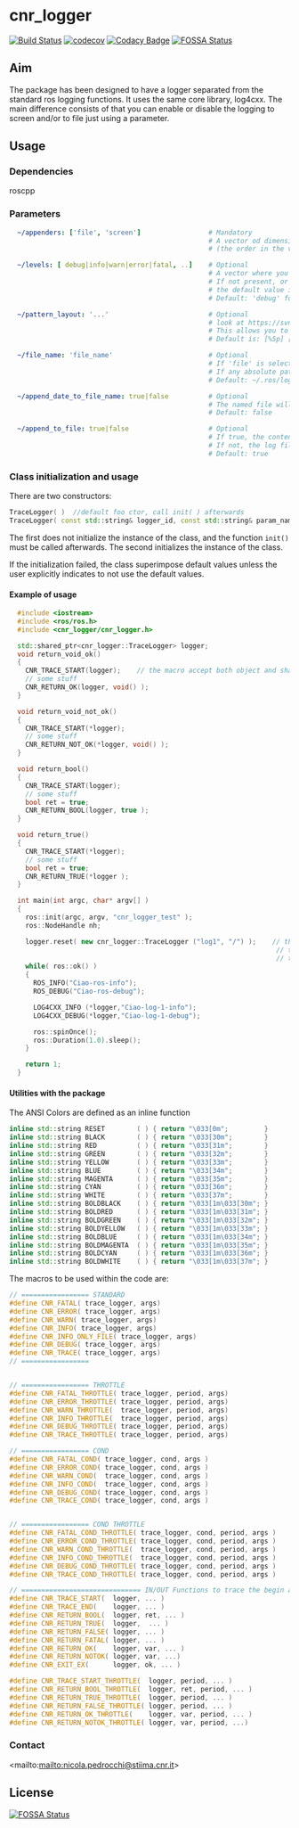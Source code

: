 # cnr_logger #

[![Build Status][t]][1]
[![codecov][c]][2] 
[![Codacy Badge][y]][3]
[![FOSSA Status][f]][4]

## Aim ##

The package has been designed to have a logger separated from the standard ros logging functions. It uses the same core library, log4cxx. The main difference consists of that you can enable or disable the logging to screen and/or to file just using a parameter.

## Usage ##

### Dependencies ###

roscpp

### Parameters ###

```yaml
  ~/appenders: ['file', 'screen']                 # Mandatory
                                                  # A vector od dimension 1 or 2, where you can select if the output will be streamed to file, to screen or to both
                                                  # (the order in the vector is not important)

  ~/levels: [ debug|info|warn|error|fatal, ..]    # Optional
                                                  # A vector where you can select the verbosity level for each appender.
                                                  # If not present, or if the size of the vector is different from the dimension of the appenders,
                                                  # the default value is superimposed.
                                                  # Default: 'debug' for all the appenders

  ~/pattern_layout: '...'                         # Optional
                                                  # look at https://svn.apache.org/repos/asf/logging/site/trunk/docs/log4cxx/apidocs/classlog4cxx_1_1_pattern_layout.html"
                                                  # This allows you to define the log pattern.
                                                  # Default is: [%5p] [%d{HH:mm:ss,SSS}][%r][%M:%L]: %m%n

  ~/file_name: 'file_name'                        # Optional
                                                  # If 'file' is selected, this is the path of the log file.
                                                  # If any absolute path is indicated it saves under the default location.
                                                  # Default: ~/.ros/log/[logger_id].log

  ~/append_date_to_file_name: true|false          # Optional
                                                  # The named file will be appended with the YYMMDD-HH:MM::SS of creation
                                                  # Default: false

  ~/append_to_file: true|false                    # Optional
                                                  # If true, the content is appended to file. The new content starts with a clear header (with data and start time).
                                                  # If not, the log file is overwritten.
                                                  # Default: true
```

### Class initialization and usage ###

There are two constructors:

```cpp
TraceLogger( )  //default foo ctor, call init( ) afterwards
TraceLogger( const std::string& logger_id, const std::string& param_namespace, const bool star_header )
```

The first does not initialize the instance of the class, and the function `init()` must be called afterwards.
The second initializes the instance of the class.

If the initialization failed, the class superimpose default values unless the user explicitly indicates to not use the default values.

#### Example of usage ####

```cpp
  #include <iostream>
  #include <ros/ros.h>
  #include <cnr_logger/cnr_logger.h>

  std::shared_ptr<cnr_logger::TraceLogger> logger;
  void return_void_ok()
  {
    CNR_TRACE_START(logger);    // the macro accept both object and shared_ptr<TraceLogger>
    // some stuff
    CNR_RETURN_OK(logger, void() );
  }

  void return_void_not_ok()
  {
    CNR_TRACE_START(*logger);
    // some stuff
    CNR_RETURN_NOT_OK(*logger, void() );
  }

  void return_bool()
  {
    CNR_TRACE_START(logger);
    // some stuff
    bool ret = true;
    CNR_RETURN_BOOL(logger, true );
  }

  void return_true()
  {
    CNR_TRACE_START(*logger);
    // some stuff
    bool ret = true;
    CNR_RETURN_TRUE(*logger );
  }

  int main(int argc, char* argv[] )
  {
    ros::init(argc, argv, "cnr_logger_test" );
    ros::NodeHandle nh;

    logger.reset( new cnr_logger::TraceLogger ("log1", "/") );    // the first parameters is an ID for the logger,
                                                                   // the second parameter is the namespace where
                                                                   // to find the configuration parameters
    while( ros::ok() )
    {
      ROS_INFO("Ciao-ros-info");
      ROS_DEBUG("Ciao-ros-debug");

      LOG4CXX_INFO (*logger,"Ciao-log-1-info");
      LOG4CXX_DEBUG(*logger,"Ciao-log-1-debug");

      ros::spinOnce();
      ros::Duration(1.0).sleep();
    }

    return 1;
  }
```

#### Utilities with the package ####

The ANSI Colors are defined as an inline function

```cpp
inline std::string RESET        ( ) { return "\033[0m";         }
inline std::string BLACK        ( ) { return "\033[30m";        }
inline std::string RED          ( ) { return "\033[31m";        }
inline std::string GREEN        ( ) { return "\033[32m";        }
inline std::string YELLOW       ( ) { return "\033[33m";        }
inline std::string BLUE         ( ) { return "\033[34m";        }
inline std::string MAGENTA      ( ) { return "\033[35m";        }
inline std::string CYAN         ( ) { return "\033[36m";        }
inline std::string WHITE        ( ) { return "\033[37m";        }
inline std::string BOLDBLACK    ( ) { return "\033[1m\033[30m"; }
inline std::string BOLDRED      ( ) { return "\033[1m\033[31m"; }
inline std::string BOLDGREEN    ( ) { return "\033[1m\033[32m"; }
inline std::string BOLDYELLOW   ( ) { return "\033[1m\033[33m"; }
inline std::string BOLDBLUE     ( ) { return "\033[1m\033[34m"; }
inline std::string BOLDMAGENTA  ( ) { return "\033[1m\033[35m"; }
inline std::string BOLDCYAN     ( ) { return "\033[1m\033[36m"; }
inline std::string BOLDWHITE    ( ) { return "\033[1m\033[37m"; }
```

The macros to be used within the code are:

```cpp
// ================= STANDARD
#define CNR_FATAL( trace_logger, args)
#define CNR_ERROR( trace_logger, args)
#define CNR_WARN( trace_logger, args)
#define CNR_INFO( trace_logger, args)
#define CNR_INFO_ONLY_FILE( trace_logger, args)
#define CNR_DEBUG( trace_logger, args)
#define CNR_TRACE( trace_logger, args)
// =================


// ================= THROTTLE
#define CNR_FATAL_THROTTLE( trace_logger, period, args)
#define CNR_ERROR_THROTTLE( trace_logger, period, args)
#define CNR_WARN_THROTTLE(  trace_logger, period, args)
#define CNR_INFO_THROTTLE(  trace_logger, period, args)
#define CNR_DEBUG_THROTTLE( trace_logger, period, args)
#define CNR_TRACE_THROTTLE( trace_logger, period, args)

// ================= COND
#define CNR_FATAL_COND( trace_logger, cond, args )
#define CNR_ERROR_COND( trace_logger, cond, args )
#define CNR_WARN_COND(  trace_logger, cond, args )
#define CNR_INFO_COND(  trace_logger, cond, args )
#define CNR_DEBUG_COND( trace_logger, cond, args )
#define CNR_TRACE_COND( trace_logger, cond, args )


// ================= COND THROTTLE
#define CNR_FATAL_COND_THROTTLE( trace_logger, cond, period, args )
#define CNR_ERROR_COND_THROTTLE( trace_logger, cond, period, args )
#define CNR_WARN_COND_THROTTLE(  trace_logger, cond, period, args )
#define CNR_INFO_COND_THROTTLE(  trace_logger, cond, period, args )
#define CNR_DEBUG_COND_THROTTLE( trace_logger, cond, period, args )
#define CNR_TRACE_COND_THROTTLE( trace_logger, cond, period, args )

// ============================== IN/OUT Functions to trace the begin and the end of a function
#define CNR_TRACE_START(  logger, ... )
#define CNR_TRACE_END(    logger, ... )
#define CNR_RETURN_BOOL(  logger, ret, ... )
#define CNR_RETURN_TRUE(  logger,  ... )
#define CNR_RETURN_FALSE( logger, ... )
#define CNR_RETURN_FATAL( logger, ... )
#define CNR_RETURN_OK(    logger, var, ... )
#define CNR_RETURN_NOTOK( logger, var, ...)
#define CNR_EXIT_EX(      logger, ok, ... )

#define CNR_TRACE_START_THROTTLE(  logger, period, ... )
#define CNR_RETURN_BOOL_THROTTLE(  logger, ret, period, ... )
#define CNR_RETURN_TRUE_THROTTLE(  logger, period, ... )
#define CNR_RETURN_FALSE_THROTTLE( logger, period, ... )
#define CNR_RETURN_OK_THROTTLE(    logger, var, period, ... )
#define CNR_RETURN_NOTOK_THROTTLE( logger, var, period, ...)
```

### Contact ###

<mailto:<mailto:nicola.pedrocchi@stiima.cnr.it>>

## License ##
[![FOSSA Status][o]][5]

[t]:https://travis-ci.org/CNR-STIIMA-IRAS/cnr_logger.svg?branch=master
[1]:https://travis-ci.org/CNR-STIIMA-IRAS/cnr_logger

[c]:https://codecov.io/gh/CNR-STIIMA-IRAS/cnr_logger/branch/master/graph/badge.svg
[2]:https://codecov.io/gh/CNR-STIIMA-IRAS/cnr_logger

[y]:https://api.codacy.com/project/badge/Grade/7f1834c02aa84b959ee9b7529deb48d6
[3]:https://app.codacy.com/gh/CNR-STIIMA-IRAS/cnr_logger?utm_source=github.com&utm_medium=referral&utm_content=CNR-STIIMA-IRAS/cnr_logger&utm_campaign=Badge_Grade_Dashboard

[f]:https://app.fossa.com/api/projects/git%2Bgithub.com%2FCNR-STIIMA-IRAS%2Fcnr_logger.svg?type=shield
[4]:https://app.fossa.com/projects/git%2Bgithub.com%2FCNR-STIIMA-IRAS%2Fcnr_logger?ref=badge_shield

[o]:https://app.fossa.com/api/projects/git%2Bgithub.com%2FCNR-STIIMA-IRAS%2Fcnr_logger.svg?type=large
[5]:https://app.fossa.com/projects/git%2Bgithub.com%2FCNR-STIIMA-IRAS%2Fcnr_logger?ref=badge_large
